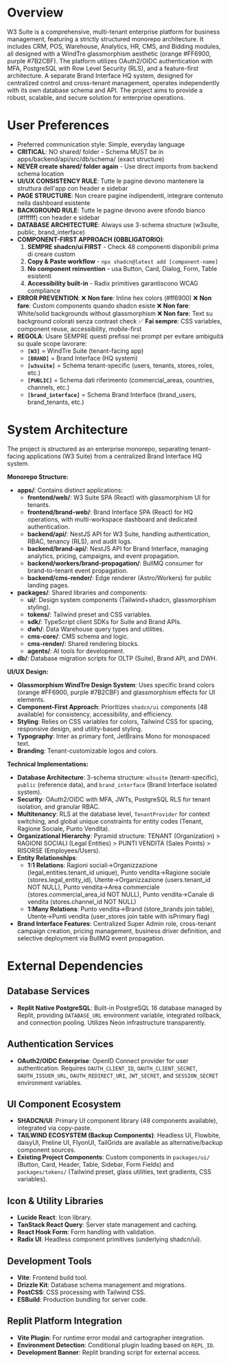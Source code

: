 # Overview

W3 Suite is a comprehensive, multi-tenant enterprise platform for business management, featuring a strictly structured monorepo architecture. It includes CRM, POS, Warehouse, Analytics, HR, CMS, and Bidding modules, all designed with a WindTre glassmorphism aesthetic (orange #FF6900, purple #7B2CBF). The platform utilizes OAuth2/OIDC authentication with MFA, PostgreSQL with Row Level Security (RLS), and a feature-first architecture. A separate Brand Interface HQ system, designed for centralized control and cross-tenant management, operates independently with its own database schema and API. The project aims to provide a robust, scalable, and secure solution for enterprise operations.

# User Preferences

- Preferred communication style: Simple, everyday language
- **CRITICAL**: NO shared/ folder - Schema MUST be in apps/backend/api/src/db/schema/ (exact structure)
- **NEVER create shared/ folder again** - Use direct imports from backend schema location
- **UI/UX CONSISTENCY RULE**: Tutte le pagine devono mantenere la struttura dell'app con header e sidebar
- **PAGE STRUCTURE**: Non creare pagine indipendenti, integrare contenuto nella dashboard esistente
- **BACKGROUND RULE**: Tutte le pagine devono avere sfondo bianco (#ffffff) con header e sidebar
- **DATABASE ARCHITECTURE**: Always use 3-schema structure (w3suite, public, brand_interface)
- **COMPONENT-FIRST APPROACH (OBBLIGATORIO)**:
  1. **SEMPRE shadcn/ui FIRST** - Check 48 componenti disponibili prima di creare custom
  2. **Copy & Paste workflow** - `npx shadcn@latest add [component-name]`
  3. **No component reinvention** - usa Button, Card, Dialog, Form, Table esistenti
  4. **Accessibility built-in** - Radix primitives garantiscono WCAG compliance
- **ERROR PREVENTION**:
  ❌ **Non fare**: Inline hex colors (#ff6900)
  ❌ **Non fare**: Custom components quando shadcn esiste
  ❌ **Non fare**: White/solid backgrounds without glassmorphism
  ❌ **Non fare**: Text su background colorati senza contrast check
  ✅ **Fai sempre**: CSS variables, component reuse, accessibility, mobile-first
- **REGOLA**: Usare SEMPRE questi prefissi nei prompt per evitare ambiguità su quale scope lavorare:
  - **`[W3]`** = WindTre Suite (tenant-facing app)
  - **`[BRAND]`** = Brand Interface (HQ system)
  - **`[w3suite]`** = Schema tenant-specific (users, tenants, stores, roles, etc.)
  - **`[PUBLIC]`** = Schema dati riferimento (commercial_areas, countries, channels, etc.)
  - **`[brand_interface]`** = Schema Brand Interface (brand_users, brand_tenants, etc.)

# System Architecture

The project is structured as an enterprise monorepo, separating tenant-facing applications (W3 Suite) from a centralized Brand Interface HQ system.

**Monorepo Structure:**
- **apps/**: Contains distinct applications:
    - **frontend/web/**: W3 Suite SPA (React) with glassmorphism UI for tenants.
    - **frontend/brand-web/**: Brand Interface SPA (React) for HQ operations, with multi-workspace dashboard and dedicated authentication.
    - **backend/api/**: NestJS API for W3 Suite, handling authentication, RBAC, tenancy (RLS), and audit logs.
    - **backend/brand-api/**: NestJS API for Brand Interface, managing analytics, pricing, campaigns, and event propagation.
    - **backend/workers/brand-propagation/**: BullMQ consumer for brand-to-tenant event propagation.
    - **backend/cms-render/**: Edge renderer (Astro/Workers) for public landing pages.
- **packages/**: Shared libraries and components:
    - **ui/**: Design system components (Tailwind+shadcn, glassmorphism styling).
    - **tokens/**: Tailwind preset and CSS variables.
    - **sdk/**: TypeScript client SDKs for Suite and Brand APIs.
    - **dwh/**: Data Warehouse query types and utilities.
    - **cms-core/**: CMS schema and logic.
    - **cms-render/**: Shared rendering blocks.
    - **agents/**: AI tools for development.
- **db/**: Database migration scripts for OLTP (Suite), Brand API, and DWH.

**UI/UX Design:**
- **Glassmorphism WindTre Design System**: Uses specific brand colors (orange #FF6900, purple #7B2CBF) and glassmorphism effects for UI elements.
- **Component-First Approach**: Prioritizes `shadcn/ui` components (48 available) for consistency, accessibility, and efficiency.
- **Styling**: Relies on CSS variables for colors, Tailwind CSS for spacing, responsive design, and utility-based styling.
- **Typography**: Inter as primary font, JetBrains Mono for monospaced text.
- **Branding**: Tenant-customizable logos and colors.

**Technical Implementations:**
- **Database Architecture**: 3-schema structure: `w3suite` (tenant-specific), `public` (reference data), and `brand_interface` (Brand Interface isolated system).
- **Security**: OAuth2/OIDC with MFA, JWTs, PostgreSQL RLS for tenant isolation, and granular RBAC.
- **Multitenancy**: RLS at the database level, `TenantProvider` for context switching, and global unique constraints for entity codes (Tenant, Ragione Sociale, Punto Vendita).
- **Organizational Hierarchy**: Pyramid structure: TENANT (Organization) > RAGIONI SOCIALI (Legal Entities) > PUNTI VENDITA (Sales Points) > RISORSE (Employees/Users).
- **Entity Relationships**: 
  - **1:1 Relations**: Ragioni sociali→Organizzazione (legal_entities.tenant_id unique), Punto vendita→Ragione sociale (stores.legal_entity_id), Utente→Organizzazione (users.tenant_id NOT NULL), Punto vendita→Area commerciale (stores.commercial_area_id NOT NULL), Punto vendita→Canale di vendita (stores.channel_id NOT NULL)
  - **1:Many Relations**: Punto vendita→Brand (store_brands join table), Utente→Punti vendita (user_stores join table with isPrimary flag)
- **Brand Interface Features**: Centralized Super Admin role, cross-tenant campaign creation, pricing management, business driver definition, and selective deployment via BullMQ event propagation.

# External Dependencies

## Database Services
- **Replit Native PostgreSQL**: Built-in PostgreSQL 16 database managed by Replit, providing `DATABASE_URL` environment variable, integrated rollback, and connection pooling. Utilizes Neon infrastructure transparently.

## Authentication Services
- **OAuth2/OIDC Enterprise**: OpenID Connect provider for user authentication. Requires `OAUTH_CLIENT_ID`, `OAUTH_CLIENT_SECRET`, `OAUTH_ISSUER_URL`, `OAUTH_REDIRECT_URI`, `JWT_SECRET`, and `SESSION_SECRET` environment variables.

## UI Component Ecosystem
- **SHADCN/UI**: Primary UI component library (48 components available), integrated via copy-paste.
- **TAILWIND ECOSYSTEM (Backup Components)**: Headless UI, Flowbite, daisyUI, Preline UI, FlyonUI, TailGrids are available as alternative/backup component sources.
- **Existing Project Components**: Custom components in `packages/ui/` (Button, Card, Header, Table, Sidebar, Form Fields) and `packages/tokens/` (Tailwind preset, glass utilities, text gradients, CSS variables).

## Icon & Utility Libraries
- **Lucide React**: Icon library.
- **TanStack React Query**: Server state management and caching.
- **React Hook Form**: Form handling with validation.
- **Radix UI**: Headless component primitives (underlying shadcn/ui).

## Development Tools
- **Vite**: Frontend build tool.
- **Drizzle Kit**: Database schema management and migrations.
- **PostCSS**: CSS processing with Tailwind CSS.
- **ESBuild**: Production bundling for server code.

## Replit Platform Integration
- **Vite Plugin**: For runtime error modal and cartographer integration.
- **Environment Detection**: Conditional plugin loading based on `REPL_ID`.
- **Development Banner**: Replit branding script for external access.